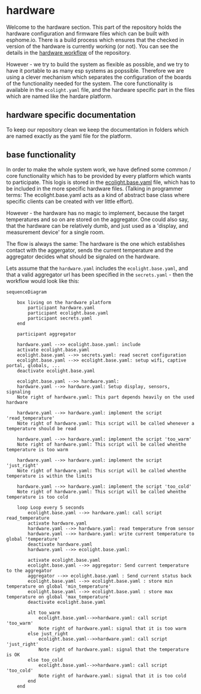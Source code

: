 # hardware

Welcome to the hardware section. This part of the repository holds the hardware configuration and firmware files which can be built with esphome.io. There is a build process which ensures that the checked in version of the hardware is currently working (or not). You can see the details in the [hardware workflow](https://github.com/bytebang/ecolight/actions/workflows/hardware.yml) of the repository.

However - we try to build the system as flexible as possible, and we try to have it portable to as many esp systems as popssible. Therefore we are using a clever mechanism which separates the configuration of the boards of the functionality needed for the system.
The core functionality is available in the `ecolight.yaml` file, and the hardware specific part in the files which are named like the hardare platform.

## hardware specific documentation

To keep our repository clean we keep the documentation in folders which are named exactly as the yaml file for the platform.

## base functionality

In order to make the whole system work, we have defined some common / core functionality which has to be provided by every platform which wants to participate. This logis is stored in the [ecolight.base.yaml](./ecolight.base.yaml) file, which has to be included in the more specific hardware files. (Talking in programmer terms: The ecolight.base.yaml acts as a kind of abstract base class where specific clients can be created with ver little effort). 

However - the hardware has no magic to implement, because the target temperatures and so on are stored on the aggregator. One could also say, that the hardware can be relatively dumb, and just used as a 'display, and measurement device' for a single room. 


The flow is always the same: The hardware is the one which establishes contact with the aggergator, sends the current temperature and the aggregator decides what should be signaled on the hardware. 

Lets assume that the `hardware.yaml` includes the `ecolight.base.yaml`, and that a valid aggregator url has been specified in the `secrets.yaml` - then the workflow would look like this:

```mermaid
sequenceDiagram

    box living on the hardware platform
        participant hardware.yaml
        participant ecolight.base.yaml
        participant secrets.yaml
    end

    participant aggregator
    
    hardware.yaml -->> ecolight.base.yaml: include 
    activate ecolight.base.yaml
    ecolight.base.yaml -->> secrets.yaml: read secret configuration
    ecolight.base.yaml -->> ecolight.base.yaml: setup wifi, captive portal, globals, ...
    deactivate ecolight.base.yaml

    ecolight.base.yaml -->> hardware.yaml: 
    hardware.yaml -->> hardware.yaml: Setup display, sensors, signaling
    Note right of hardware.yaml: This part depends heavily on the used hardware
    
    hardware.yaml -->> hardware.yaml: implement the script 'read_temperature'
    Note right of hardware.yaml: This script will be called whenever a temperature should be read

    hardware.yaml -->> hardware.yaml: implement the script 'too_warm'
    Note right of hardware.yaml: This script will be called whenthe temperature is too warm

    hardware.yaml -->> hardware.yaml: implement the script 'just_right'
    Note right of hardware.yaml: This script will be called whenthe temperature is within the limits

    hardware.yaml -->> hardware.yaml: implement the script 'too_cold'
    Note right of hardware.yaml: This script will be called whenthe temperature is too cold

    loop Loop every 5 seconds
        ecolight.base.yaml -->> hardware.yaml: call script read_temperature
        activate hardware.yaml
        hardware.yaml -->> hardware.yaml: read temperature from sensor
        hardware.yaml -->> hardware.yaml: write current temperature to global 'temperature'
        deactivate hardware.yaml
        hardware.yaml -->> ecolight.base.yaml: 
        
        activate ecolight.base.yaml
        ecolight.base.yaml -->> aggregator: Send current temperature to the aggregator
        aggregator -->> ecolight.base.yaml : Send current status back
        ecolight.base.yaml -->> ecolight.base.yaml : store min temperature on global 'min_temperature'
        ecolight.base.yaml -->> ecolight.base.yaml : store max temperature on global 'max_temperature'
        deactivate ecolight.base.yaml

        alt too_warm
            ecolight.base.yaml-->>hardware.yaml: call script 'too_warm'
            Note right of hardware.yaml: signal that it is too warm
        else just_right
            ecolight.base.yaml-->>hardware.yaml: call script 'just_right'
            Note right of hardware.yaml: signal that the temperature is OK
        else too_cold
            ecolight.base.yaml-->>hardware.yaml: call script 'too_cold'
            Note right of hardware.yaml: signal that it is too cold
        end
    end
```

